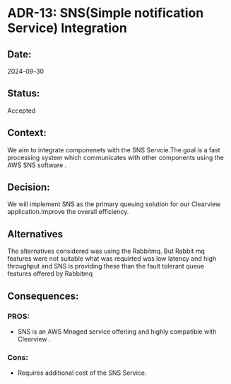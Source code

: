 # ADR-13: SNS(Simple notification Service) Integration

## Date:
2024-09-30

## Status:
Accepted

## Context:
We aim to integrate componenets  with the SNS Servcie.The goal is a fast processing system which communicates with other components using the AWS SNS software . 


## Decision:
We will implement SNS  as the primary queuing solution for our Clearview application.Improve the overall efficiency.
## Alternatives 
The alternatives considered was using the Rabbitmq. But Rabbit mq features were not suitable what was requirted was low latency and high throughput and SNS is providing these than the fault tolerant queue features offered by Rabbitmq
  
## Consequences:
### PROS:
- SNS is an AWS Mnaged service offeriing and highly compatible with Clearview .
  

### Cons:
- Requires additional cost of the SNS Service.
